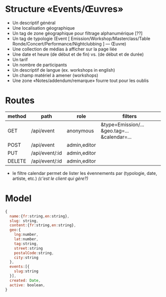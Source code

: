 # Structure «Events/Œuvres»
- Un descriptif général
- Une localisation géographique
- Un tag de zone géographique pour filtrage alphanumérique [??]
- Un tag de typologie (Event [ Emission/Workshop/Masterclass/Table
Ronde/Concert/Performance/Nightclubbing ] — Œuvre)
- Une collection de médias à afficher sur la page liée
- Une date et heure (de début et de fin) vs. (de début et de durée)
- Un tarif
- Un nombre de participants
- Un descriptif de langue (ex. workshops in english)
- Un champ matériel à amener (workshops)
- Une zone «Notes/addendum/remarque» fourre tout pour les oublis

# Routes
|method|path|role|filters|
|--|--|--|--|
|GET|/api/event|anonymous| &type=Emission/... &geo.tag=... &calendar=... |
|POST|/api/event|admin,editor||
|PUT|/api/event/:id|admin,editor||
|DELETE|/api/event/:id|admin,editor||

* le filtre calendar permet de lister les évennements par (typologie, date, artiste, etc.) _(c'est le client qui gère?)_

# Model

```js
{
  name:{fr:string,en:string},
  slug: string,
  content:{fr:string,en:string},  
  geo:{
    lng:number,
    lat:number,
    tag:string,
    street:string
    postalCode:string,
    city:string
  },
  events:[{
    slug:string
  }],
  created: Date,
  active: boolean,
}
```
